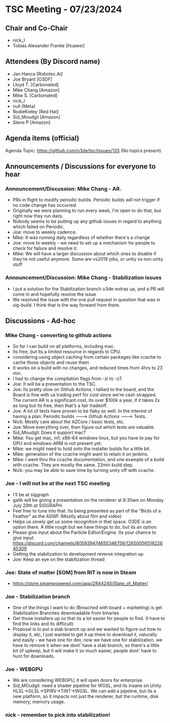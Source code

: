 # TSC Meeting - 07/23/2024

## Chair and Co-Chair
* nick_l
* Tobias Alexander Franke [Huawei]

## Attendees (By Discord name)
* Jan Hanca [Robotec.Ai]
* Joe Bryant [O3DF]
* Lloyd T. [Carbonated]
* Mike Chang [Amazon]
* Mike S. [Carbonated]
* nick_l
* null (Meta)
* RodieKieley [Red Hat]
* Sid_Moudgil [Amazon]
* Steve P [Amazon]

## Agenda items (official)
Agenda Topic: https://github.com/o3de/tsc/issues/133
(No topics present)

## Announcements / Discussions for everyone to hear

### Announcement/Discussion: Mike Chang - AR.
* PRs in flight to modify periodic builds.  Periodic builds will not trigger if no code change has occurred.
* Originally we were planning to run every week, I'm open to do that, but right now they run daily.
* Nobody seems to be putting up any github issues in regard to anything which failed on Periodic.
* Joe:  move to weekly cadence.
* Mike: It was running daily regardless of whether there's a change
* Joe:  move to weekly - we need to set up a mechanism for people to check for failure and resolve it.
* Mike: We will have a larger discussion about which ones to disable if they're not useful anymore.  Some are vs2019 jobs, or unity vs non unity stuff

### Announcement/Discussion: Mike Chang - Stabilization issues
* I put a solution for the Stabilization branch o3de-extras up, and a PR will come in and hopefully resolve the issue
* We resolved the issue with the one pull request in question that was in sig-build.  I think that is the way forward from there.

## Discussions - Ad-hoc

### Mike Chang - converting to github actions
* So far I can build on all platforms, including mac.
* Its free, but its a limited resource in regards to CPU.
* considering using object caching from certain packages like ccache to cache those objects and reuse them
* It works on a build with no changes, and reduced times from 4hrs to 23 min.  
* I had to change the compilation flags from -zi to -z7.
* Joe:  It will be a presentation to the TSC.
* Joe:  Its pretty slow on Github Actions.  I talked to the board, and the Board is fine with us trading perf for cost since we're cash strapped.  The current AR is a significant cost, its over $100k a year, if it takes 2x as long but its free, then that's a fair tradeoff.
* Joe:  A lot of tests have proven to be flaky as well.  In the interest of having a plan:  Periodic builds ---> Github Actions ---> Tests.
* Nick: Mostly care about the AZCore / basic tests, etc.
* Joe:  Move everything over, then figure out which tests are valuable.
* Sid_Moudgil: Does it support mac?
* Mike:  You get mac, m1, x86-64 windows linux, but you have to pay for GPU and windows-ARM is not present yet.
* Mike:  we might need to hold onto the installer builds for a little bit.
* Mike:  generation of the ccache might want to retain it on jenkins.
* Mike:  I went thru the ccache documentation, and one example of a build with ccache.  They are mostly the same.  22min build step.
* Nick:  you may be able to save time by turning unity off with ccache.

### Joe - I will not be at the next TSC meeting
* I'll be at siggraph
* galib will be giving a presentation on the renderer at 8:30am on Monday July 29th at SIGGRAPH.
* Feel free to tune into that.  Its being presented as part of the "Birds of a Feather" as the ASWF (Mostly about film and video)
* Helps us slowly get us some recognition in that space.  O3DE is an option there.  A little rough but we have things to do, but its an option.
* Please give input about the Particle Editor/Engine.  Its your chance to give input. https://discord.com/channels/805939474655346758/1265005651822645309
* Getting the stabilization to development reverse integration up.
* Joe: Keep an eye on the stabilization thread

### Joe: State of matter [SOM] from RIT is now in Steam
* https://store.steampowered.com/app/2844240/State_of_Matter/


### Joe - Stabilization branch
* One of the things I want to do (Broached with board + marketing) is get Stabilization Branches downloadable from binaries
* Get those installers up so that its a lot easier for people to find.  (I have to find the links and its difficult)
* Proposal is to put a stab branch up and we wanted to figure out how to display it, etc, I just wanted to get it up there to download it, naturally and easily - we have one for dev, now we have one for stabilization.  we have to remove it when we dont' have a stab branch, so there's a little bit of upkeep, but it will make it so much easier, people dont' have to hunt for downloads.

### Joe - WEBGPU
* We are considering WEBGPU, it will open doors for enterprise.
* Sid_MOudgil: need a shader pipeline for WGSL, and its insane on Unity.  HLSL->GLSL->SPIRV->TiNT->WGSL. We can add a pipeline, but its a new platform, so it impacts not just the renderer, but the runtime, disk memory, memory usage.

### nick - remember to pick into stabilization!
